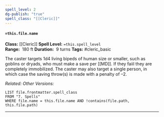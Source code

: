 ```yaml
---
spell_level: 2
dg-publish: "true"
spell_class: "[[Cleric]]"
---
```


#### `=this.file.name`

**Class:** [[Cleric]]
**Spell Level:** `=this.spell_level`  
**Range:**  180 ft
**Duration:**  9 turns
**Tags:** #cleric_basic 

The caster targets 1d4 living bipeds of human size or smaller, such as goblins or dryads, who must make a save per [[MD]]. If they faiil they are completely immobilized. The caster may also target a single person, in which case the saving throw(s) is made with a penalty of –2.

*Related:* 
*Other Versions:*
```dataview
LIST file.frontmatter.spell_class
FROM "7. Spells"
WHERE file.name = this.file.name AND !contains(file.path, this.file.path)
```
___

